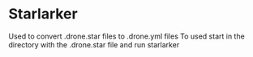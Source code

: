 # Starlarker

Used to convert .drone.star files to .drone.yml files
To used start in the directory with the .drone.star file and run starlarker
